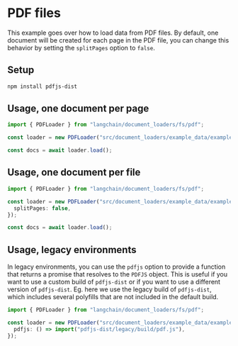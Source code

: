 # PDF files

This example goes over how to load data from PDF files. By default, one document will be created for each page in the PDF file, you can change this behavior by setting the `splitPages` option to `false`.

## Setup

```bash npm2yarn
npm install pdfjs-dist
```

## Usage, one document per page

```typescript
import { PDFLoader } from "langchain/document_loaders/fs/pdf";

const loader = new PDFLoader("src/document_loaders/example_data/example.pdf");

const docs = await loader.load();
```

## Usage, one document per file

```typescript
import { PDFLoader } from "langchain/document_loaders/fs/pdf";

const loader = new PDFLoader("src/document_loaders/example_data/example.pdf", {
  splitPages: false,
});

const docs = await loader.load();
```

## Usage, legacy environments

In legacy environments, you can use the `pdfjs` option to provide a function that returns a promise that resolves to the `PDFJS` object. This is useful if you want to use a custom build of `pdfjs-dist` or if you want to use a different version of `pdfjs-dist`. Eg. here we use the legacy build of `pdfjs-dist`, which includes several polyfills that are not included in the default build.

```typescript
import { PDFLoader } from "langchain/document_loaders/fs/pdf";

const loader = new PDFLoader("src/document_loaders/example_data/example.pdf", {
  pdfjs: () => import("pdfjs-dist/legacy/build/pdf.js"),
});
```

